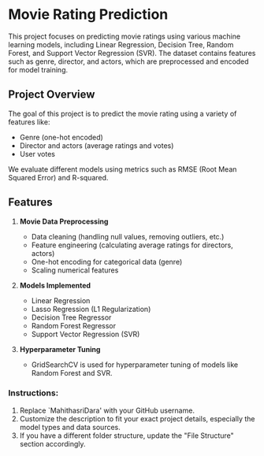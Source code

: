 # Movie Rating Prediction

This project focuses on predicting movie ratings using various machine learning models, including Linear Regression, Decision Tree, Random Forest, and Support Vector Regression (SVR). The dataset contains features such as genre, director, and actors, which are preprocessed and encoded for model training.

## Project Overview

The goal of this project is to predict the movie rating using a variety of features like:
- Genre (one-hot encoded)
- Director and actors (average ratings and votes)
- User votes

We evaluate different models using metrics such as RMSE (Root Mean Squared Error) and R-squared.

## Features

1. **Movie Data Preprocessing**
    - Data cleaning (handling null values, removing outliers, etc.)
    - Feature engineering (calculating average ratings for directors, actors)
    - One-hot encoding for categorical data (genre)
    - Scaling numerical features

2. **Models Implemented**
    - Linear Regression
    - Lasso Regression (L1 Regularization)
    - Decision Tree Regressor
    - Random Forest Regressor
    - Support Vector Regression (SVR)

3. **Hyperparameter Tuning**
    - GridSearchCV is used for hyperparameter tuning of models like Random Forest and SVR.
   

### Instructions:
1. Replace `MahithasriDara' with your GitHub username.
2. Customize the description to fit your exact project details, especially the model types and data sources.
3. If you have a different folder structure, update the "File Structure" section accordingly.
